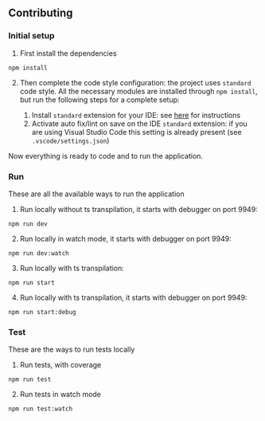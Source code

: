 ## Contributing

### Initial setup

1. First install the dependencies
```
npm install
```

2. Then complete the code style configuration: the project uses `standard` code style. All the necessary modules are installed through `npm install`, but run the following steps for a complete setup:

    1. Install `standard` extension for your IDE: see [here](https://github.com/standard/standard#are-there-text-editor-plugins) for instructions
    2. Activate auto fix/lint on save on the IDE `standard` extension: if you are using Visual Studio Code this setting is already present (see `.vscode/settings.json`)

Now everything is ready to code and to run the application.

### Run
These are all the available ways to run the application

1. Run locally without ts transpilation, it starts with debugger on port 9949:

```
npm run dev
```

2. Run locally in watch mode, it starts with debugger on port 9949:

```
npm run dev:watch
```

3. Run locally with ts transpilation:

```
npm run start
```

4. Run locally with ts transpilation, it starts with debugger on port 9949:

```
npm run start:debug
```

### Test
These are the ways to run tests locally

1. Run tests, with coverage

```
npm run test
```

2. Run tests in watch mode

```
npm run test:watch
```
